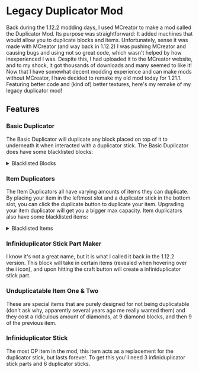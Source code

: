 # Legacy Duplicator Mod
Back during the 1.12.2 modding days, I used MCreator to make a mod called the Duplicator Mod. Its purpose was straightforward: It added machines that would allow you to duplicate blocks and items. Unfortunately, sense it was made with MCreator (and way back in 1.12.2) I was pushing MCreator and causing bugs and using not so great code, which wasn't helped by how inexperienced I was. Despite this, I had uploaded it to the MCreator website, and to my shock, it got thousands of downloads and many seemed to like it! Now that I have somewhat decent modding experience and can make mods without MCreator, I have decided to remake my old mod today for 1.21.1. Featuring better code and (kind of) better textures, here's my remake of my legacy duplicator mod!

## Features
### Basic Duplicator
The Basic Duplicator will duplicate any block placed on top of it to underneath it when interacted with a duplicator stick. The Basic Duplicator does have some blacklisted blocks:
<details>
<summary>Blacklisted Blocks</summary>
  
- Basic Duplicator
- All Item Duplicators
- Netherite Block
- Diamond Block
- Emerald Block
- Lapis Block
- Gold Block

</details>

### Item Duplicators
The Item Duplicators all have varying amounts of items they can duplicate. By placing your item in the leftmost slot and a duplicator stick in the bottom slot, you can click the duplicate button to duplicate your item. Upgrading your item duplicator will get you a bigger max capacity. Item duplicators also have some blacklisted items:

<details>
<summary>Blacklisted Items</summary>

- Basic Duplicator
- All Item Duplicators
- Duplicator Stick
- Infiniduplicator Stick
- Infiniduplicator Stick Part
- Unduplicatable Items
- Shulker Box
- Bundle

</details>

### Infiniduplicator Stick Part Maker
I know it's not a great name, but it is what I called it back in the 1.12.2 version. This block will take in certain items (revealed when hovering over the i icon), and upon hitting the craft button will create a infiniduplicator stick part.

### Unduplicatable Item One & Two
These are special items that are purely designed for not being duplicatable (don't ask why, apparently several years ago me really wanted them) and they cost a ridiculous amount of diamonds, at 9 diamond blocks, and then 9 of the previous item.

### Infiniduplicator Stick
The most OP item in the mod, this item acts as a replacement for the duplicator stick, but lasts forever. To get this you'll need 3 infiniduplicator stick parts and 6 duplicator sticks.
